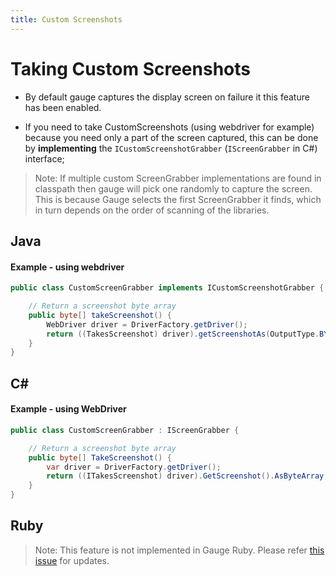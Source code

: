 ```yaml
---
title: Custom Screenshots
--- 
```


# Taking Custom Screenshots

* By default gauge captures the display screen on failure it this feature has been enabled.

* If you need to take CustomScreenshots (using webdriver for example) because you need only a part of the screen captured, this can be done by **implementing** the `ICustomScreenshotGrabber` (`IScreenGrabber` in C#) interface;

> Note: If multiple custom ScreenGrabber implementations are found in classpath then gauge will pick one randomly to capture the screen. 
This is because Gauge selects the first ScreenGrabber it finds, which in turn depends on the order of scanning of the libraries.

## Java

#### Example - using webdriver

````java
public class CustomScreenGrabber implements ICustomScreenshotGrabber {

    // Return a screenshot byte array
    public byte[] takeScreenshot() {
        WebDriver driver = DriverFactory.getDriver();
        return ((TakesScreenshot) driver).getScreenshotAs(OutputType.BYTES);
    }
}
````

## C# #

#### Example - using WebDriver

````csharp
public class CustomScreenGrabber : IScreenGrabber {

    // Return a screenshot byte array
    public byte[] TakeScreenshot() {
        var driver = DriverFactory.getDriver();
        return ((ITakesScreenshot) driver).GetScreenshot().AsByteArray;
    }
}
````

## Ruby

> Note: This feature is not implemented in Gauge Ruby. Please refer [this issue](https://github.com/getgauge/gauge-ruby/issues/13) for updates.
